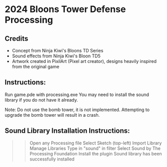 # 2024 Bloons Tower Defense Processing
## Credits
- Concept from Ninja Kiwi's Bloons TD Series
- Sound effects from Ninja Kiwi's Bloon TD5
- Artwork created in PixilArt (Pixel art creator), designs heavily inspired from the original game

## Instructions:
Run game.pde with processing.exe
You may need to install the sound library if you do
not have it already.

Note: Do not use the bomb tower, it is not implemented.
Attempting to upgrade the bomb tower will result in a crash.

## Sound Library Installation Instructions:
>> Open any Processing file
>> Select Sketch (top-left)
>> Import Library
>> Manage Libraries
>> Type in "sound" in filter
>> Select Sound by The Processing Foundation
>> Install the plugin
>> Sound library has been successfully installed
